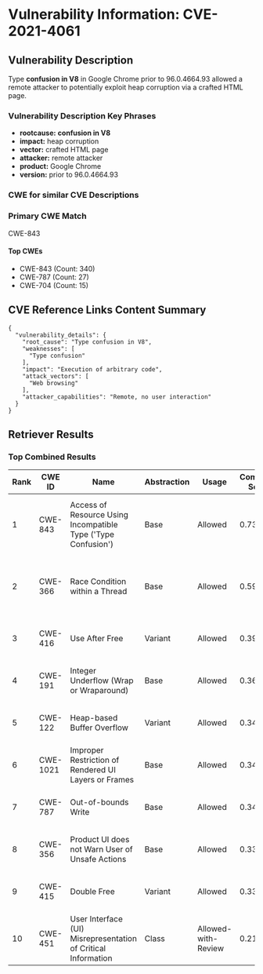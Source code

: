 # Vulnerability Information: CVE-2021-4061

## Vulnerability Description
Type **confusion in V8** in Google Chrome prior to 96.0.4664.93 allowed a remote attacker to potentially exploit heap corruption via a crafted HTML page.

### Vulnerability Description Key Phrases
- **rootcause:** **confusion in V8**
- **impact:** heap corruption
- **vector:** crafted HTML page
- **attacker:** remote attacker
- **product:** Google Chrome
- **version:** prior to 96.0.4664.93

### CWE for similar CVE Descriptions
### Primary CWE Match
CWE-843

#### Top CWEs
- CWE-843 (Count: 340)
- CWE-787 (Count: 27)
- CWE-704 (Count: 15)

## CVE Reference Links Content Summary
```
{
  "vulnerability_details": {
    "root_cause": "Type confusion in V8",
    "weaknesses": [
      "Type confusion"
    ],
    "impact": "Execution of arbitrary code",
    "attack_vectors": [
      "Web browsing"
    ],
    "attacker_capabilities": "Remote, no user interaction"
  }
}
```

## Retriever Results

### Top Combined Results

| Rank | CWE ID | Name | Abstraction | Usage | Combined Score | Retrievers | Individual Scores |
|------|--------|------|-------------|-------|---------------|------------|-------------------|
| 1 | CWE-843 | Access of Resource Using Incompatible Type ('Type Confusion') | Base | Allowed | 0.7350 | dense, sparse, graph | dense: 0.605, sparse: 0.315, graph: 0.704 |
| 2 | CWE-366 | Race Condition within a Thread | Base | Allowed | 0.5938 | dense, sparse, graph | dense: 0.543, sparse: 0.183, graph: 0.607 |
| 3 | CWE-416 | Use After Free | Variant | Allowed | 0.3957 | dense, sparse | dense: 0.590, sparse: 0.234 |
| 4 | CWE-191 | Integer Underflow (Wrap or Wraparound) | Base | Allowed | 0.3614 | sparse, graph | sparse: 0.159, graph: 0.757 |
| 5 | CWE-122 | Heap-based Buffer Overflow | Variant | Allowed | 0.3492 | dense, sparse | dense: 0.530, sparse: 0.198 |
| 6 | CWE-1021 | Improper Restriction of Rendered UI Layers or Frames | Base | Allowed | 0.3467 | dense, sparse | dense: 0.525, sparse: 0.146 |
| 7 | CWE-787 | Out-of-bounds Write | Base | Allowed | 0.3427 | dense, sparse | dense: 0.517, sparse: 0.146 |
| 8 | CWE-356 | Product UI does not Warn User of Unsafe Actions | Base | Allowed | 0.3364 | dense, sparse | dense: 0.514, sparse: 0.138 |
| 9 | CWE-415 | Double Free | Variant | Allowed | 0.3355 | sparse, graph | sparse: 0.151, graph: 0.776 |
| 10 | CWE-451 | User Interface (UI) Misrepresentation of Critical Information | Class | Allowed-with-Review | 0.2123 | dense, sparse | dense: 0.543, sparse: 0.157 |

